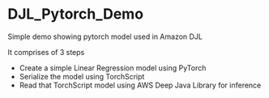 # DJL_Pytorch_Demo
Simple demo showing pytorch model used in Amazon DJL

It comprises of 3 steps
- Create a simple Linear Regression model using PyTorch
- Serialize the model using TorchScript
- Read that TorchScript model using AWS Deep Java Library for inference
